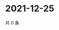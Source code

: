 # 2021-12-25

共 0 条

<!-- BEGIN WEIBO -->
<!-- 最后更新时间 Sat Dec 25 2021 21:20:24 GMT+0800 (China Standard Time) -->

<!-- END WEIBO -->
